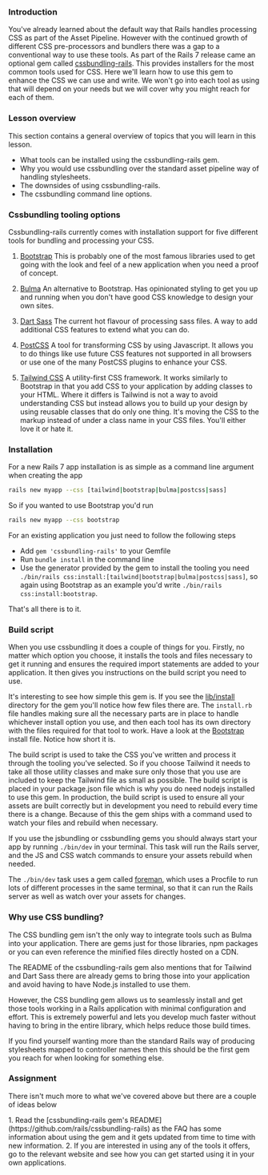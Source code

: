 ### Introduction

You've already learned about the default way that Rails handles processing CSS as part of the Asset Pipeline. However with the continued growth of different CSS pre-processors and bundlers there was a gap to a conventional way to use these tools. As part of the Rails 7 release came an optional gem called [cssbundling-rails](https://github.com/rails/cssbundling-rails). This provides installers for the most common tools used for CSS. Here we'll learn how to use this gem to enhance the CSS we can use and write. We won't go into each tool as using that will depend on your needs but we will cover why you might reach for each of them.

### Lesson overview

This section contains a general overview of topics that you will learn in this lesson.

- What tools can be installed using the cssbundling-rails gem.
- Why you would use cssbundling over the standard asset pipeline way of handling stylesheets.
- The downsides of using cssbundling-rails.
- The cssbundling command line options.

### Cssbundling tooling options

Cssbundling-rails currently comes with installation support for five different tools for bundling and processing your CSS.

1. [Bootstrap](https://getbootstrap.com/)
This is probably one of the most famous libraries used to get going with the look and feel of a new application when you need a proof of concept.

2. [Bulma](https://bulma.io/)
An alternative to Bootstrap. Has opinionated styling to get you up and running when you don't have good CSS knowledge to design your own sites.

3. [Dart Sass](https://sass-lang.com/dart-sass)
The current hot flavour of processing sass files. A way to add additional CSS features to extend what you can do.

4. [PostCSS](https://postcss.org/)
A tool for transforming CSS by using Javascript. It allows you to do things like use future CSS features not supported in all browsers or use one of the many PostCSS plugins to enhance your CSS.

5. [Tailwind CSS](https://tailwindcss.com/)
A utility-first CSS framework. It works similarly to Bootstrap in that you add CSS to your application by adding classes to your HTML. Where it differs is Tailwind is not a way to avoid understanding CSS but instead allows you to build up your design by using reusable classes that do only one thing. It's moving the CSS to the markup instead of under a class name in your CSS files. You'll either love it or hate it.

### Installation

For a new Rails 7 app installation is as simple as a command line argument when creating the app

~~~bash
rails new myapp --css [tailwind|bootstrap|bulma|postcss|sass]
~~~

So if you wanted to use Bootstrap you'd run

~~~bash
rails new myapp --css bootstrap
~~~

For an existing application you just need to follow the following steps

* Add `gem 'cssbundling-rails'` to your Gemfile
* Run `bundle install` in the command line
* Use the generator provided by the gem to install the tooling you need `./bin/rails css:install:[tailwind|bootstrap|bulma|postcss|sass]`, so again using Bootstrap as an example you'd write `./bin/rails css:install:bootstrap`.

That's all there is to it.

### Build script

When you use cssbundling it does a couple of things for you. Firstly, no matter which option you choose, it installs the tools and files necessary to get it running and ensures the required import statements are added to your application. It then gives you instructions on the build script you need to use.

It's interesting to see how simple this gem is. If you see the [lib/install](https://github.com/rails/cssbundling-rails/tree/main/lib/install) directory for the gem you'll notice how few files there are. The `install.rb` file handles making sure all the necessary parts are in place to handle whichever install option you use, and then each tool has its own directory with the files required for that tool to work. Have a look at the [Bootstrap](https://github.com/rails/cssbundling-rails/blob/main/lib/install/bootstrap/install.rb) install file. Notice how short it is.

The build script is used to take the CSS you've written and process it through the tooling you've selected. So if you choose Tailwind it needs to take all those utility classes and make sure only those that you use are included to keep the Tailwind file as small as possible. The build script is placed in your package.json file which is why you do need nodejs installed to use this gem. In production, the build script is used to ensure all your assets are built correctly but in development you need to rebuild every time there is a change. Because of this the gem ships with a command used to watch your files and rebuild when necessary.

If you use the jsbundling or cssbundling gems you should always start your app by running `./bin/dev` in your terminal. This task will run the Rails server, and the JS and CSS watch commands to ensure your assets rebuild when needed.

The `./bin/dev` task uses a gem called [foreman](https://github.com/ddollar/foreman), which uses a Procfile to run lots of different processes in the same terminal, so that it can run the Rails server as well as watch over your assets for changes.

### Why use CSS bundling?

The CSS bundling gem isn't the only way to integrate tools such as Bulma into your application. There are gems just for those libraries, npm packages or you can even reference the minified files directly hosted on a CDN.

The README of the cssbundling-rails gem also mentions that for Tailwind and Dart Sass there are already gems to bring those into your application and avoid having to have Node.js installed to use them.

However, the CSS bundling gem allows us to seamlessly install and get those tools working in a Rails application with minimal configuration and effort. This is extremely powerful and lets you develop much faster without having to bring in the entire library, which helps reduce those build times.

If you find yourself wanting more than the standard Rails way of producing stylesheets mapped to controller names then this should be the first gem you reach for when looking for something else.

### Assignment

There isn't much more to what we've covered above but there are a couple of ideas below

<div class="lesson-content__panel" markdown="1">
  1. Read the [cssbundling-rails gem's README](https://github.com/rails/cssbundling-rails) as the FAQ has some information about using the gem and it gets updated from time to time with new information.
  2. If you are interested in using any of the tools it offers, go to the relevant website and see how you can get started using it in your own applications.
</div>